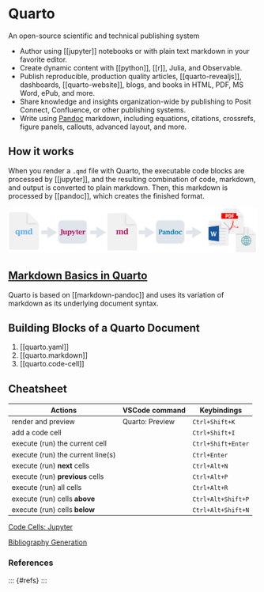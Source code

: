 # Quarto

An open-source scientific and technical publishing system

- Author using [[jupyter]] notebooks or with plain text markdown in your
  favorite editor.
- Create dynamic content with [[python]], [[r]], Julia, and Observable.
- Publish reproducible, production quality articles,
  [[quarto-revealjs]], dashboards, [[quarto-website]], blogs, and books in HTML,
  PDF, MS Word, ePub, and more.
- Share knowledge and insights organization-wide by publishing to Posit Connect,
  Confluence, or other publishing systems.
- Write using [Pandoc](https://pandoc.org/) markdown, including equations,
  citations, crossrefs, figure panels, callouts, advanced layout, and more.

## How it works

When you render a `.qmd` file with Quarto, the executable code blocks are
processed by [[jupyter]], and the resulting combination of code, markdown, and
output is converted to plain markdown. Then, this markdown is processed by
[[pandoc]], which creates the finished format.

![Quarto How It Works](../assets/images/qmd-how-it-works.png)

## [Markdown Basics in Quarto](https://quarto.org/docs/authoring/markdown-basics.html)

Quarto is based on [[markdown-pandoc]] and uses its variation of markdown as its
underlying document syntax.

## Building Blocks of a Quarto Document

1. [[quarto.yaml]]
2. [[quarto.markdown]]
3. [[quarto.code-cell]]

## Cheatsheet

| Actions                           | VSCode command  | Keybindings        |
| --------------------------------- | --------------- | ------------------ |
| render and preview                | Quarto: Preview | `Ctrl+Shift+K`     |
| add a code cell                   |                 | `Ctrl+Shift+I`     |
| execute (run) the current cell    |                 | `Ctrl+Shift+Enter` |
| execute (run) the current line(s) |                 | `Ctrl+Enter`       |
| execute (run) **next** cells      |                 | `Ctrl+Alt+N`       |
| execute (run) **previous** cells  |                 | `Ctrl+Alt+P`       |
| execute (run) all cells           |                 | `Ctrl+Alt+R`       |
| execute (run) cells **above**     |                 | `Ctrl+Alt+Shift+P` |
| execute (run) cells **below**     |                 | `Ctrl+Alt+Shift+N` |

[Code Cells: Jupyter](https://quarto.org/docs/reference/cells/cells-jupyter.html)

[Bibliography Generation](https://quarto.org/docs/authoring/footnotes-and-citations.html#bibliography-generation)

### References

::: {#refs}
:::

